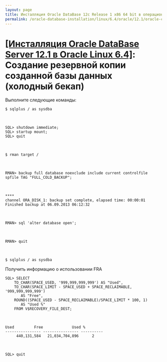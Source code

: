 ```yaml
---
layout: page
title: Инсталляция Oracle DataBase 12c Release 1 x86 64 bit в операционной системе Oracle Linux 6.4 x86_64
permalink: /oracle-database-installation/linux/6.4/oracle/12.1/oracle-cold-backup/
---
```


# <a href="/oracle-database-installation/linux/6.4/oracle/12.1/">[Инсталляция Oracle DataBase Server 12.1 в Oracle Linux 6.4]</a>: Создание резервной копии созданной базы данных (холодный бекап)



Выполните следующие команды:

	$ sqlplus / as sysdba

<br/>

	SQL> shutdown immediate;
	SQL> startup mount;
	SQL> quit


<br/>

	$ rman target /



<br/>


	RMAN> backup full database noexclude include current controlfile spfile TAG "FULL_COLD_BACKUP";


<br/>

	****
	channel ORA_DISK_1: backup set complete, elapsed time: 00:00:01
	Finished backup at 06.09.2013 06:12:32


<br/>


	RMAN> sql 'alter database open';


<br/>

	RMAN> quit

<br/>

	$ sqlplus / as sysdba



Получить информацию о использовании FRA


	SQL> SELECT
	    TO_CHAR(SPACE_USED, '999,999,999,999') AS "Used",
	    TO_CHAR(SPACE_LIMIT - SPACE_USED + SPACE_RECLAIMABLE, '999,999,999,999')
	       AS "Free",
	    ROUND((SPACE_USED - SPACE_RECLAIMABLE)/SPACE_LIMIT * 100, 1)
	       AS "Used %"
	    FROM V$RECOVERY_FILE_DEST;


<br/>

	Used		 Free		      Used %
	---------------- ---------------- ----------
	     440,131,584   21,034,704,896	   2


<br/>

	SQL> quit
